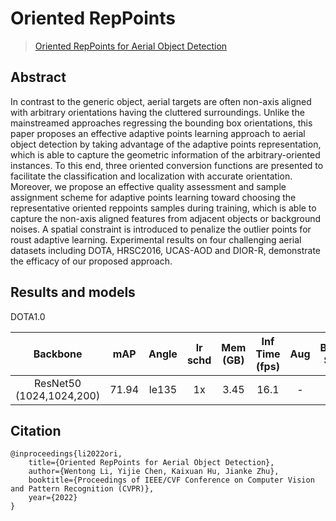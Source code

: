# Oriented RepPoints
> [Oriented RepPoints for Aerial Object Detection](https://arxiv.org/pdf/2105.11111v4.pdf)

<!-- [ALGORITHM] -->
## Abstract

In contrast to the generic object, aerial targets are often non-axis aligned with arbitrary orientations having
the cluttered surroundings. Unlike the mainstreamed approaches regressing the bounding box orientations, this paper 
proposes an effective adaptive points learning approach to aerial object detection by taking advantage of the adaptive 
points representation, which is able to capture the geometric information of the arbitrary-oriented instances. 
To this end, three oriented conversion functions are presented to facilitate the classification and localization 
with accurate orientation. Moreover, we propose an effective quality assessment and sample assignment scheme for 
adaptive points learning toward choosing the representative oriented reppoints samples during training, which is 
able to capture the non-axis aligned features from adjacent objects or background noises. A spatial constraint is 
introduced to penalize the outlier points for roust adaptive learning. Experimental results on four challenging 
aerial datasets including DOTA, HRSC2016, UCAS-AOD and DIOR-R, demonstrate the efficacy of our proposed approach.

## Results and models

DOTA1.0

|    Backbone   |    mAP   | Angle | lr schd | Mem (GB) | Inf Time (fps) | Aug | Batch Size | Configs | Download |
|:------------:|:----------:|:-----------:|:---------:|:---------:|:---------:|:---------:|:---------:|:---------:|:-------------:|
| ResNet50 (1024,1024,200) | 71.94 | le135 | 1x | 3.45 | 16.1 | - | 2 | [oriented_reppoints_r50_fpn_1x_dota_le135](./oriented_reppoints_r50_fpn_1x_dota_le135.py) |  [model]() &#124; [log]()


## Citation
```
@inproceedings{li2022ori,
    title={Oriented RepPoints for Aerial Object Detection},
    author={Wentong Li, Yijie Chen, Kaixuan Hu, Jianke Zhu},
    booktitle={Proceedings of IEEE/CVF Conference on Computer Vision and Pattern Recognition (CVPR)},
    year={2022}
}
```
